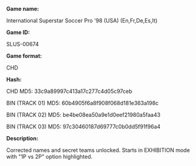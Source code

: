 **Game name:**

International Superstar Soccer Pro '98 (USA) (En,Fr,De,Es,It)

**Game ID:**

SLUS-00674

**Game format:**

CHD

**Hash:**

CHD MD5: 33c9a89997c413a17c277c4d05c97ceb

BIN (TRACK 01) MD5: 60b4905f6a8f908f068d181e363a198c

BIN (TRACK 02) MD5: be4be08ea50a9e1d0eef21980a5faa43

BIN (TRACK 03) MD5: 97c30460187d69777c0b0dd5f91f96a4

**Description:**

Corrected names and secret teams unlocked. Starts in EXHIBITION mode with "1P vs 2P" option highlighted.